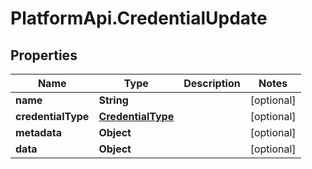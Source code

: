 # PlatformApi.CredentialUpdate

## Properties

| Name               | Type                                    | Description | Notes      |
| ------------------ | --------------------------------------- | ----------- | ---------- |
| **name**           | **String**                              |             | [optional] |
| **credentialType** | [**CredentialType**](CredentialType.md) |             | [optional] |
| **metadata**       | **Object**                              |             | [optional] |
| **data**           | **Object**                              |             | [optional] |
